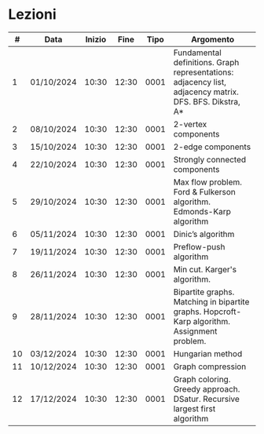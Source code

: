 # Lezioni

| #  | Data       | Inizio | Fine  | Tipo | Argomento                                                                                               |
|----|------------|--------|-------|------|---------------------------------------------------------------------------------------------------------|
| 1  | 01/10/2024 | 10:30  | 12:30 | 0001 | Fundamental definitions. Graph representations: adjacency list, adjacency matrix. DFS. BFS. Dikstra, A* |
| 2  | 08/10/2024 | 10:30  | 12:30 | 0001 | 2-vertex components                                                                                     |
| 3  | 15/10/2024 | 10:30  | 12:30 | 0001 | 2-edge components                                                                                       |
| 4  | 22/10/2024 | 10:30  | 12:30 | 0001 | Strongly connected components                                                                           |
| 5  | 29/10/2024 | 10:30  | 12:30 | 0001 | Max flow problem. Ford & Fulkerson algorithm. Edmonds-Karp algorithm                                    |
| 6  | 05/11/2024 | 10:30  | 12:30 | 0001 | Dinic’s algorithm                                                                                       |
| 7  | 19/11/2024 | 10:30  | 12:30 | 0001 | Preflow-push algorithm                                                                                  |
| 8  | 26/11/2024 | 10:30  | 12:30 | 0001 | Min cut. Karger's algorithm.                                                                            |
| 9  | 28/11/2024 | 10:30  | 12:30 | 0001 | Bipartite graphs. Matching in bipartite graphs. Hopcroft-Karp algorithm. Assignment problem.            |
| 10 | 03/12/2024 | 10:30  | 12:30 | 0001 | Hungarian method                                                                                        |
| 11 | 10/12/2024 | 10:30  | 12:30 | 0001 | Graph compression                                                                                       |
| 12 | 17/12/2024 | 10:30  | 12:30 | 0001 | Graph coloring. Greedy approach. DSatur. Recursive largest first algorithm                              |
